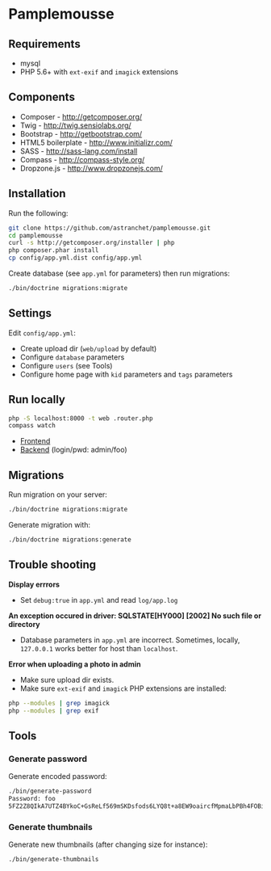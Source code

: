 Pamplemousse
=============

Requirements
------------

* mysql
* PHP 5.6+ with `ext-exif` and `imagick` extensions

Components
----------

* Composer - http://getcomposer.org/
* Twig - http://twig.sensiolabs.org/
* Bootstrap - http://getbootstrap.com/
* HTML5 boilerplate - http://www.initializr.com/
* SASS - http://sass-lang.com/install
* Compass - http://compass-style.org/
* Dropzone.js - http://www.dropzonejs.com/

Installation
------------

Run the following:

```bash
git clone https://github.com/astranchet/pamplemousse.git
cd pamplemousse
curl -s http://getcomposer.org/installer | php
php composer.phar install
cp config/app.yml.dist config/app.yml
```

Create database (see `app.yml` for parameters) then run migrations:
```bash
./bin/doctrine migrations:migrate
```

Settings
--------

Edit `config/app.yml`:
* Create upload dir (`web/upload` by default) 
* Configure `database` parameters
* Configure `users` (see Tools)
* Configure home page with `kid` parameters and `tags` parameters

Run locally
-----------

```sh
php -S localhost:8000 -t web .router.php
compass watch
```

* [Frontend](http://localhost:8000/)
* [Backend](http://localhost:8000/admin/) (login/pwd: admin/foo)

Migrations
-----------

Run migration on your server:
```bash
./bin/doctrine migrations:migrate
```

Generate migration with:

```bash
./bin/doctrine migrations:generate
```

Trouble shooting
----------------

__Display errrors__
- Set `debug:true` in `app.yml` and read `log/app.log`

__An exception occured in driver: SQLSTATE[HY000] [2002] No such file or directory__
- Database parameters in `app.yml` are incorrect. Sometimes, locally, `127.0.0.1` works better for host than `localhost`. 

__Error when uploading a photo in admin__
- Make sure upload dir exists.
- Make sure `ext-exif` and `imagick` PHP extensions are installed:
```bash
php --modules | grep imagick
php --modules | grep exif
```

Tools
-----

### Generate password

Generate encoded password:
```bash
./bin/generate-password
Password: foo
5FZ2Z8QIkA7UTZ4BYkoC+GsReLf569mSKDsfods6LYQ8t+a8EW9oaircfMpmaLbPBh4FOBiiFyLfuZmTSUwzZg==%
```

### Generate thumbnails

Generate new thumbnails (after changing size for instance):
```bash
./bin/generate-thumbnails
```
